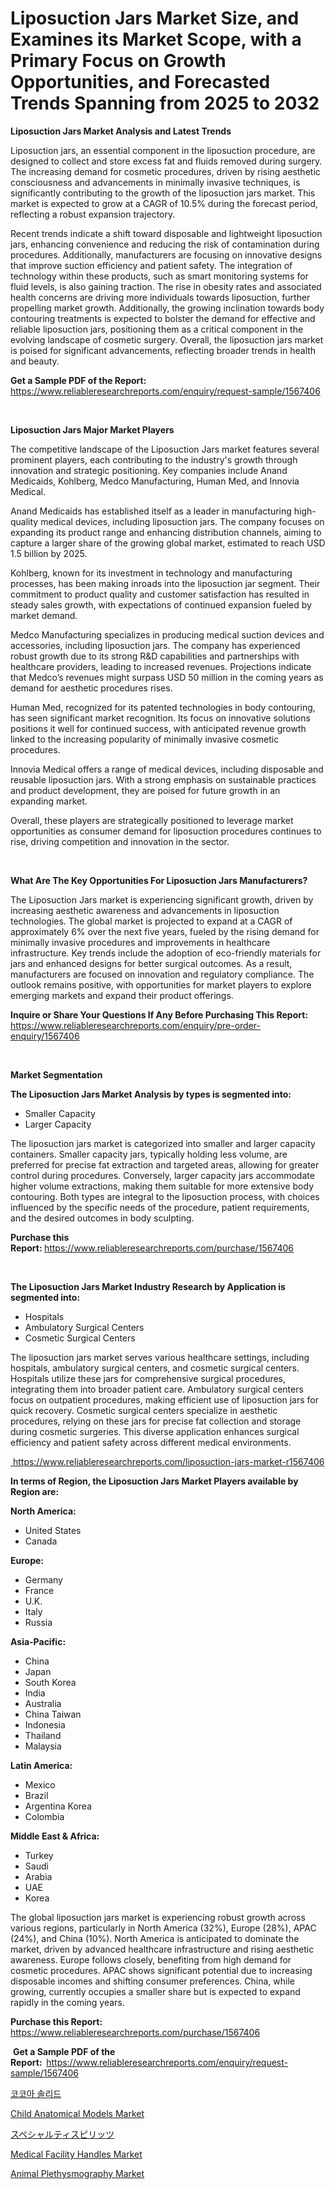<p><h1>Liposuction Jars Market Size, and Examines its Market Scope, with a Primary Focus on Growth Opportunities, and Forecasted Trends Spanning from 2025 to 2032</h1></p><p><strong>Liposuction Jars Market Analysis and Latest Trends</strong></p>
<p><p>Liposuction jars, an essential component in the liposuction procedure, are designed to collect and store excess fat and fluids removed during surgery. The increasing demand for cosmetic procedures, driven by rising aesthetic consciousness and advancements in minimally invasive techniques, is significantly contributing to the growth of the liposuction jars market. This market is expected to grow at a CAGR of 10.5% during the forecast period, reflecting a robust expansion trajectory.</p><p>Recent trends indicate a shift toward disposable and lightweight liposuction jars, enhancing convenience and reducing the risk of contamination during procedures. Additionally, manufacturers are focusing on innovative designs that improve suction efficiency and patient safety. The integration of technology within these products, such as smart monitoring systems for fluid levels, is also gaining traction. The rise in obesity rates and associated health concerns are driving more individuals towards liposuction, further propelling market growth. Additionally, the growing inclination towards body contouring treatments is expected to bolster the demand for effective and reliable liposuction jars, positioning them as a critical component in the evolving landscape of cosmetic surgery. Overall, the liposuction jars market is poised for significant advancements, reflecting broader trends in health and beauty.</p></p>
<p><strong>Get a Sample PDF of the Report:&nbsp;</strong> <a href="https://www.reliableresearchreports.com/enquiry/request-sample/1567406?utm_campaign=38&utm_medium=2&utm_source=Github&utm_content=ia&utm_term=23032025&utm_id=liposuction-jars">https://www.reliableresearchreports.com/enquiry/request-sample/1567406</a></p>
<p>&nbsp;</p>
<p><strong>Liposuction Jars Major Market Players</strong></p>
<p><p>The competitive landscape of the Liposuction Jars market features several prominent players, each contributing to the industry's growth through innovation and strategic positioning. Key companies include Anand Medicaids, Kohlberg, Medco Manufacturing, Human Med, and Innovia Medical.</p><p>Anand Medicaids has established itself as a leader in manufacturing high-quality medical devices, including liposuction jars. The company focuses on expanding its product range and enhancing distribution channels, aiming to capture a larger share of the growing global market, estimated to reach USD 1.5 billion by 2025.</p><p>Kohlberg, known for its investment in technology and manufacturing processes, has been making inroads into the liposuction jar segment. Their commitment to product quality and customer satisfaction has resulted in steady sales growth, with expectations of continued expansion fueled by market demand.</p><p>Medco Manufacturing specializes in producing medical suction devices and accessories, including liposuction jars. The company has experienced robust growth due to its strong R&D capabilities and partnerships with healthcare providers, leading to increased revenues. Projections indicate that Medco’s revenues might surpass USD 50 million in the coming years as demand for aesthetic procedures rises.</p><p>Human Med, recognized for its patented technologies in body contouring, has seen significant market recognition. Its focus on innovative solutions positions it well for continued success, with anticipated revenue growth linked to the increasing popularity of minimally invasive cosmetic procedures.</p><p>Innovia Medical offers a range of medical devices, including disposable and reusable liposuction jars. With a strong emphasis on sustainable practices and product development, they are poised for future growth in an expanding market.</p><p>Overall, these players are strategically positioned to leverage market opportunities as consumer demand for liposuction procedures continues to rise, driving competition and innovation in the sector.</p></p>
<p>&nbsp;</p>
<p><strong>What Are The Key Opportunities For Liposuction Jars Manufacturers?</strong></p>
<p><p>The Liposuction Jars market is experiencing significant growth, driven by increasing aesthetic awareness and advancements in liposuction technologies. The global market is projected to expand at a CAGR of approximately 6% over the next five years, fueled by the rising demand for minimally invasive procedures and improvements in healthcare infrastructure. Key trends include the adoption of eco-friendly materials for jars and enhanced designs for better surgical outcomes. As a result, manufacturers are focused on innovation and regulatory compliance. The outlook remains positive, with opportunities for market players to explore emerging markets and expand their product offerings.</p></p>
<p><strong>Inquire or Share Your Questions If Any Before Purchasing This Report:</strong> <a href="https://www.reliableresearchreports.com/enquiry/pre-order-enquiry/1567406?utm_campaign=38&utm_medium=2&utm_source=Github&utm_content=ia&utm_term=23032025&utm_id=liposuction-jars">https://www.reliableresearchreports.com/enquiry/pre-order-enquiry/1567406</a></p>
<p>&nbsp;</p>
<p><strong>Market Segmentation</strong></p>
<p><strong>The Liposuction Jars Market Analysis by types is segmented into:</strong></p>
<p><ul><li>Smaller Capacity</li><li>Larger Capacity</li></ul></p>
<p><p>The liposuction jars market is categorized into smaller and larger capacity containers. Smaller capacity jars, typically holding less volume, are preferred for precise fat extraction and targeted areas, allowing for greater control during procedures. Conversely, larger capacity jars accommodate higher volume extractions, making them suitable for more extensive body contouring. Both types are integral to the liposuction process, with choices influenced by the specific needs of the procedure, patient requirements, and the desired outcomes in body sculpting.</p></p>
<p><strong>Purchase this Report:&nbsp;</strong><a href="https://www.reliableresearchreports.com/purchase/1567406?utm_campaign=38&utm_medium=2&utm_source=Github&utm_content=ia&utm_term=23032025&utm_id=liposuction-jars">https://www.reliableresearchreports.com/purchase/1567406</a></p>
<p>&nbsp;</p>
<p><strong>The Liposuction Jars Market Industry Research by Application is segmented into:</strong></p>
<p><ul><li>Hospitals</li><li>Ambulatory Surgical Centers</li><li>Cosmetic Surgical Centers</li></ul></p>
<p><p>The liposuction jars market serves various healthcare settings, including hospitals, ambulatory surgical centers, and cosmetic surgical centers. Hospitals utilize these jars for comprehensive surgical procedures, integrating them into broader patient care. Ambulatory surgical centers focus on outpatient procedures, making efficient use of liposuction jars for quick recovery. Cosmetic surgical centers specialize in aesthetic procedures, relying on these jars for precise fat collection and storage during cosmetic surgeries. This diverse application enhances surgical efficiency and patient safety across different medical environments.</p></p>
<p><a href="https://www.reliableresearchreports.com/liposuction-jars-market-r1567406?utm_campaign=38&utm_medium=2&utm_source=Github&utm_content=ia&utm_term=23032025&utm_id=liposuction-jars">&nbsp;https://www.reliableresearchreports.com/liposuction-jars-market-r1567406</a></p>
<p><strong>In terms of Region, the Liposuction Jars Market Players available by Region are:</strong></p>
<p>
    <p> <strong> North America: </strong>
        <ul>
            <li>United States</li>
            <li>Canada</li>
        </ul>
        </p> 
    <p> <strong> Europe: </strong>
        <ul>
            <li>Germany</li>
            <li>France</li>
            <li>U.K.</li>
            <li>Italy</li>
            <li>Russia</li>
        </ul>
        </p> 
    <p> <strong> Asia-Pacific: </strong>
        <ul>
            <li>China</li>
            <li>Japan</li>
            <li>South Korea</li>
            <li>India</li>
            <li>Australia</li>
            <li>China Taiwan</li>
            <li>Indonesia</li>
            <li>Thailand</li>
            <li>Malaysia</li>
        </ul>
        </p> 
    <p> <strong> Latin America: </strong>
        <ul>
            <li>Mexico</li>
            <li>Brazil</li>
            <li>Argentina Korea</li>
            <li>Colombia</li>
        </ul>
        </p> 
    <p> <strong> Middle East & Africa: </strong>
        <ul>
            <li>Turkey</li>
            <li>Saudi</li>
            <li>Arabia</li>
            <li>UAE</li>
            <li>Korea</li>
        </ul>
    </p>
    </p>
<p><p>The global liposuction jars market is experiencing robust growth across various regions, particularly in North America (32%), Europe (28%), APAC (24%), and China (10%). North America is anticipated to dominate the market, driven by advanced healthcare infrastructure and rising aesthetic awareness. Europe follows closely, benefiting from high demand for cosmetic procedures. APAC shows significant potential due to increasing disposable incomes and shifting consumer preferences. China, while growing, currently occupies a smaller share but is expected to expand rapidly in the coming years.</p></p>
<p><strong>Purchase this Report: </strong><a href="https://www.reliableresearchreports.com/purchase/1567406?utm_campaign=38&utm_medium=2&utm_source=Github&utm_content=ia&utm_term=23032025&utm_id=liposuction-jars">https://www.reliableresearchreports.com/purchase/1567406</a></p>
<p>&nbsp;<strong>Get a Sample PDF of the Report:&nbsp;&nbsp;</strong><a href="https://www.reliableresearchreports.com/enquiry/request-sample/1567406?utm_campaign=38&utm_medium=2&utm_source=Github&utm_content=ia&utm_term=23032025&utm_id=liposuction-jars">https://www.reliableresearchreports.com/enquiry/request-sample/1567406</a></p>
<p><strong></strong></p>
<p><p><a href="https://github.com/laholand/Market-Research-Report-List-7/blob/main/381516248291.md?utm_campaign=38&utm_medium=2&utm_source=Github&utm_content=ia&utm_term=23032025&utm_id=liposuction-jars">코코아 솔리드</a></p><p><a href="https://github.com/decockogbaro25/Market-Research-Report-List-1/blob/main/child-anatomical-models-market.md?utm_campaign=38&utm_medium=2&utm_source=Github&utm_content=ia&utm_term=23032025&utm_id=liposuction-jars">Child Anatomical Models Market</a></p><p><a href="https://github.com/mohamedbakry57/Market-Research-Report-List-7/blob/main/708584348212.md?utm_campaign=38&utm_medium=2&utm_source=Github&utm_content=ia&utm_term=23032025&utm_id=liposuction-jars">スペシャルティスピリッツ</a></p><p><a href="https://github.com/drielvinki/Market-Research-Report-List-1/blob/main/medical-facility-handles-market.md?utm_campaign=38&utm_medium=2&utm_source=Github&utm_content=ia&utm_term=23032025&utm_id=liposuction-jars">Medical Facility Handles Market</a></p><p><a href="https://github.com/panciujoslin3/Market-Research-Report-List-1/blob/main/animal-plethysmography-market.md?utm_campaign=38&utm_medium=2&utm_source=Github&utm_content=ia&utm_term=23032025&utm_id=liposuction-jars">Animal Plethysmography Market</a></p></p>